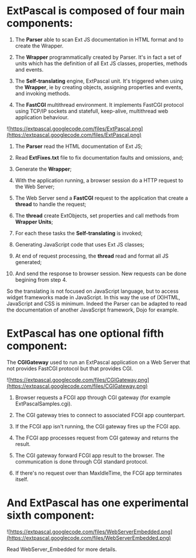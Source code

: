 # ExtPascal is composed of four main components: #

01. The **Parser** able to scan Ext JS documentation in HTML format and to create the Wrapper.

02. The **Wrapper** programmatically created by Parser. It's in fact a set of units which has the definition of all Ext JS classes, properties, methods and events.

03. The **Self-translating** engine, ExtPascal unit. It's triggered when using the **Wrapper**, ie by creating objects, assigning properties and events, and invoking methods.

04. The **FastCGI** multithread environment. It implements FastCGI protocol using TCP/IP sockets and statefull, keep-alive, multithread web application behaviour.


![https://extpascal.googlecode.com/files/ExtPascal.png](https://extpascal.googlecode.com/files/ExtPascal.png)


01. The **Parser** read the HTML documentation of Ext JS;

02. Read **ExtFixes.txt** file to fix documentation faults and omissions, and;

03. Generate the **Wrapper**;

04. With the application running, a browser session do a HTTP request to the Web Server;

05. The Web Server send a **FastCGI** request to the application that create a **thread** to handle the request;

06. The **thread** create ExtObjects, set properties and call methods from **Wrapper Units**;

07. For each these tasks the **Self-translating** is invoked;

08. Generating JavaScript code that uses Ext JS classes;

09. At end of request processing, the **thread** read and format all JS generated;

10. And send the response to browser session. New requests can be done begining from step 4.

So the translating is not focused on JavaScript language, but to access widget frameworks made in JavaScript.
In this way the use of (X)HTML, JavaScript and CSS is minimum.
Indeed the Parser can be adapted to read the documentation of another JavaScript framework, Dojo for example.

# ExtPascal has one optional fifth component: #
The **CGIGateway** used to run an ExtPascal application on a Web Server that not provides FastCGI protocol but that provides CGI.

![https://extpascal.googlecode.com/files/CGIGateway.png](https://extpascal.googlecode.com/files/CGIGateway.png)

01. Browser requests a FCGI app through CGI gateway (for example ExtPascalSamples.cgi).

02. The CGI gateway tries to connect to associated FCGI app counterpart.

03. If the FCGI app isn't running, the CGI gateway fires up the FCGI app.

04. The FCGI app processes request from CGI gateway and returns the result.

05. The CGI gateway forward FCGI app result to the browser. The communication is done
through CGI standard protocol.

06. If there's no request over than MaxIdleTime, the FCGI app terminates itself.

# And ExtPascal has one experimental sixth component: #

![https://extpascal.googlecode.com/files/WebServerEmbedded.png](https://extpascal.googlecode.com/files/WebServerEmbedded.png)

Read WebServer\_Embedded for more details.